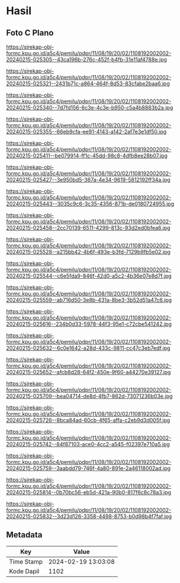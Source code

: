 # Hasil

## Foto C Plano

https://sirekap-obj-formc.kpu.go.id/a5c4/pemilu/pdpr/11/08/19/20/02/1108192002002-20240215-025305--43ca196b-276c-452f-b4fb-31e11af4788e.jpg

https://sirekap-obj-formc.kpu.go.id/a5c4/pemilu/pdpr/11/08/19/20/02/1108192002002-20240215-025321--2431b71c-a864-464f-8d53-83cfabe2baa6.jpg

https://sirekap-obj-formc.kpu.go.id/a5c4/pemilu/pdpr/11/08/19/20/02/1108192002002-20240215-025340--7d7fd156-6c3e-4c3e-b950-c5a4b8883b2a.jpg

https://sirekap-obj-formc.kpu.go.id/a5c4/pemilu/pdpr/11/08/19/20/02/1108192002002-20240215-025355--66eb9cfa-ee91-4143-a142-2af7e3e1df50.jpg

https://sirekap-obj-formc.kpu.go.id/a5c4/pemilu/pdpr/11/08/19/20/02/1108192002002-20240215-025411--be079914-ff1c-45dd-98c8-4dfb8ee28b07.jpg

https://sirekap-obj-formc.kpu.go.id/a5c4/pemilu/pdpr/11/08/19/20/02/1108192002002-20240215-025427--3e950bd5-367a-4e34-9619-5812192ff34a.jpg

https://sirekap-obj-formc.kpu.go.id/a5c4/pemilu/pdpr/11/08/19/20/02/1108192002002-20240215-025443--3035c9c6-3c35-4356-871b-de0180724955.jpg

https://sirekap-obj-formc.kpu.go.id/a5c4/pemilu/pdpr/11/08/19/20/02/1108192002002-20240215-025458--2cc70139-6511-4299-813c-93d2ed0bfea6.jpg

https://sirekap-obj-formc.kpu.go.id/a5c4/pemilu/pdpr/11/08/19/20/02/1108192002002-20240215-025528--a215bb42-4b6f-493e-b3fd-7129b9fb5e02.jpg

https://sirekap-obj-formc.kpu.go.id/a5c4/pemilu/pdpr/11/08/19/20/02/1108192002002-20240215-025544--c6e5fda9-846f-42d0-a5c2-4b36e07e8d7f.jpg

https://sirekap-obj-formc.kpu.go.id/a5c4/pemilu/pdpr/11/08/19/20/02/1108192002002-20240215-025559--ab716d50-3e8b-431a-8be3-3b52d51a47c6.jpg

https://sirekap-obj-formc.kpu.go.id/a5c4/pemilu/pdpr/11/08/19/20/02/1108192002002-20240215-025616--234b0d33-5978-44f3-95e1-c72cbe541242.jpg

https://sirekap-obj-formc.kpu.go.id/a5c4/pemilu/pdpr/11/08/19/20/02/1108192002002-20240215-025632--6c0e1642-a28d-433c-9811-cc47c3eb7edf.jpg

https://sirekap-obj-formc.kpu.go.id/a5c4/pemilu/pdpr/11/08/19/20/02/1108192002002-20240215-025652--afcb8d28-64f2-450e-9f60-a44270e39127.jpg

https://sirekap-obj-formc.kpu.go.id/a5c4/pemilu/pdpr/11/08/19/20/02/1108192002002-20240215-025709--bea04714-de8d-4fb7-862d-73071236b03e.jpg

https://sirekap-obj-formc.kpu.go.id/a5c4/pemilu/pdpr/11/08/19/20/02/1108192002002-20240215-025726--8bca84ad-60cb-4f65-affa-c2eb9d3d005f.jpg

https://sirekap-obj-formc.kpu.go.id/a5c4/pemilu/pdpr/11/08/19/20/02/1108192002002-20240215-025742--84f87103-ace0-4cc2-a545-f02397e710a5.jpg

https://sirekap-obj-formc.kpu.go.id/a5c4/pemilu/pdpr/11/08/19/20/02/1108192002002-20240215-025759--3aabdd79-746f-4a80-891e-2a46118002ad.jpg

https://sirekap-obj-formc.kpu.go.id/a5c4/pemilu/pdpr/11/08/19/20/02/1108192002002-20240215-025814--0b70bc56-eb5d-421a-90b0-817f6c8c78a3.jpg

https://sirekap-obj-formc.kpu.go.id/a5c4/pemilu/pdpr/11/08/19/20/02/1108192002002-20240215-025832--3d23d126-3358-4498-8753-b0d98b4f7faf.jpg


## Metadata

| Key        | Value               |
| ---------- | ------------------- |
| Time Stamp | 2024-02-19 13:03:08 |
| Kode Dapil | 1102                |



